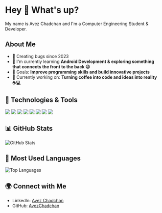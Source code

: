# Hey 👋 What's up?

My name is Avez Chadchan and I'm a Computer Engineering Student & Developer.

## About Me
- 🐞 Creating bugs since 2023
- 🌱 I'm currently learning **Android Development & exploring something that connects the front to the back 😉**
- 🎯 Goals: **Improve programming skills and build innovative projects**
- 🚀 Currently working on: **Turning coffee into code and ideas into reality ☕💻**

## 🔧 Technologies & Tools
<p align="left">
<img src="https://img.shields.io/badge/Java-007396?style=flat-square&logo=java&logoColor=white">
<img src="https://img.shields.io/badge/PHP-777BB4?style=flat-square&logo=php&logoColor=white">
<img src="https://img.shields.io/badge/MySQL-4479A1?style=flat-square&logo=mysql&logoColor=white">
<img src="https://img.shields.io/badge/HTML5-E34F26?style=flat-square&logo=html5&logoColor=white">
<img src="https://img.shields.io/badge/CSS3-1572B6?style=flat-square&logo=css3&logoColor=white">
<img src="https://img.shields.io/badge/Flutter-02569B?style=flat-square&logo=flutter&logoColor=white">
<img src="https://img.shields.io/badge/Dart-0175C2?style=flat-square&logo=dart&logoColor=white">
<img src="https://img.shields.io/badge/C++-00599C?style=flat-square&logo=c%2B%2B&logoColor=white">
</p>

## 📊 GitHub Stats
![GitHub Stats](https://github-readme-stats.vercel.app/api?username=AvezChadchan&show_icons=true&theme=dark)

## 🎨 Most Used Languages
![Top Languages](https://github-readme-stats.vercel.app/api/top-langs/?username=AvezChadchan&layout=compact&theme=dark)

## 🌍 Connect with Me
- LinkedIn: [Avez Chadchan](https://www.linkedin.com/in/avez-chadchan-924040276)
- GitHub: [AvezChadchan](https://github.com/AvezChadchan)
